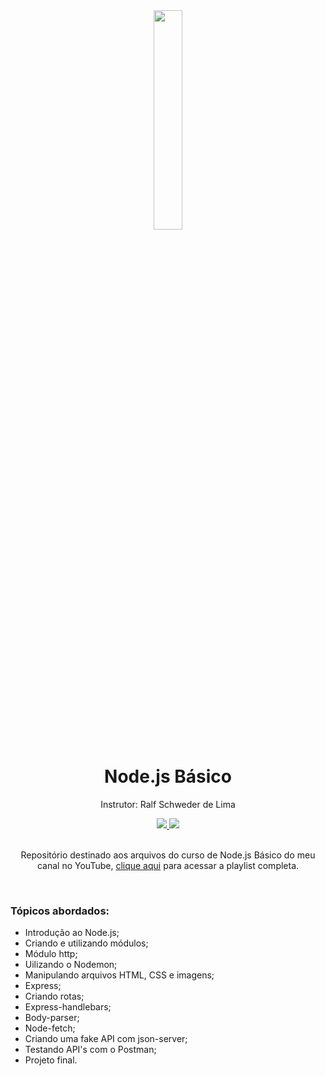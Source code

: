 <div align="center">
  <img src="https://github.com/ralflima/nodejs_basico/blob/main/icone.png" width="30%">
  <h1 style="border-bottom:none">Node.js Básico</h1>
  <p>Instrutor: Ralf Schweder de Lima</p>
  
  <a href="https://www.youtube.com/channel/UCtT934GO9Y7hoFPR_vmV5zQ">
     <img src="https://img.shields.io/badge/YouTube-FF0000?style=for-the-badge&logo=youtube&logoColor=white">
  </a>
  
  <a href="https://www.linkedin.com/in/ralf-lima-3b93708a/">
     <img src="https://img.shields.io/badge/LinkedIn-0077B5?style=for-the-badge&logo=linkedin&logoColor=white">
  </a>
  
  <br>
  <br>
  <p>Repositório destinado aos arquivos do curso de Node.js Básico do meu canal no YouTube, <a href="https://www.youtube.com/watch?v=F2cNmWNZSM0&list=PLWXw8Gu52TRLBgfIclx1Nh8LA60knsxY9">clique aqui</a> para acessar a playlist completa.</p>
  <br>
  <div align="justify">
  <h3>Tópicos abordados:</h3>
  
   + Introdução ao Node.js;
   + Criando e utilizando módulos;
   + Módulo http;
   + Uilizando o Nodemon;
   + Manipulando arquivos HTML, CSS e imagens;
   + Express;
   + Criando rotas;
   + Express-handlebars;
   + Body-parser;
   + Node-fetch;
   + Criando uma fake API com json-server;
   + Testando API's com o Postman;
   + Projeto final.
  </div>
</div>
